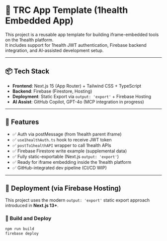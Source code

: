 # 🔐 TRC App Template (1health Embedded App)

This project is a reusable app template for building iframe-embedded tools on the 1health platform.  
It includes support for 1health JWT authentication, Firebase backend integration, and AI-assisted development setup.

---

## 📦 Tech Stack

- **Frontend**: Next.js 15 (App Router) + Tailwind CSS + TypeScript  
- **Backend**: Firebase (Firestore, Hosting)  
- **Deployment**: Static Export via `output: 'export'` + Firebase Hosting  
- **AI Assist**: GitHub Copilot, GPT-4o (MCP integration in progress)

---

## 🔐 Features

- ✅ Auth via postMessage (from 1health parent iframe)  
- ✅ `use1healthAuth.ts` hook to receive JWT token  
- ✅ `postTo1healthAPI` wrapper to call 1health APIs  
- ✅ Firebase Firestore write example (supplemental data)  
- ✅ Fully static-exportable (Next.js `output: 'export'`)  
- ✅ Ready for iframe embedding inside the 1health platform  
- ✅ GitHub-integrated dev pipeline (CI/CD WIP)

---

## 🚀 Deployment (via Firebase Hosting)

This project uses the modern `output: 'export'` static export approach introduced in **Next.js 13+**.

### 🔧 Build and Deploy

```bash
npm run build
firebase deploy
